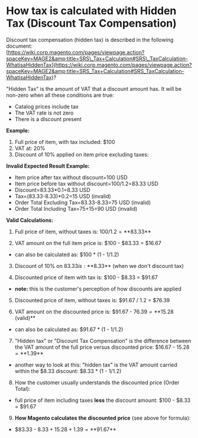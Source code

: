 # How tax is calculated with Hidden Tax (Discount Tax Compensation)

 Discount tax compensation (hidden tax) is described in the following document:<br />
[https://wiki.corp.magento.com/pages/viewpage.action?spaceKey=MAGE2&amp;title=SRS\_Tax+Calculation#SRS\_TaxCalculation-WhatisaHiddenTax](https://wiki.corp.magento.com/pages/viewpage.action?spaceKey=MAGE2&amp;title=SRS_Tax+Calculation#SRS_TaxCalculation-WhatisaHiddenTax)?

&quot;Hidden Tax&quot; is the amount of VAT that a discount amount has. It will be non-zero when all these conditions are true:
- Catalog prices include tax<br />
- The VAT rate is not zero<br />
- There is a discount present<br />

**Example:**
1) Full price of item, with tax included: $100
2) VAT at: 20%
3) Discount of 10% applied on item price excluding taxes:

**Invalid Expected Result Example:**<br />
- Item price after tax without discount=100 USD<br />
- Item price before tax without discount=100/1.2=83.33 USD<br />
- Discount=83.33\*0.1=8.33 USD<br />
- Tax=(83.33-8.33)\*0.2=15 USD (invalid)<br />
- Order Total Excluding Tax=83.33-8.33=75 USD (invalid)<br />
- Order Total Including Tax=75+15=90 USD (invalid)<br />

 **Valid Calculations:**
1) Full price of item, without taxes is: $100 / 1.2 = **$83.33**

2) VAT amount on the full item price is: $100 - $83.33 = $16.67
- can also be calculated as: $100 \* (1 - 1/1.2)

3) Discount of 10% on $83.33 is: **$8.33** (when we don&#39;t discount tax)

4) Discounted price of item with tax is: $100 - $8.33 = $91.67
 - **note:** this is the customer&#39;s perception of how discounts are applied

5) Discounted price of item, without taxes is: $91.67 / 1.2 = $76.39

6) VAT amount on the discounted price is: $91.67 - $76.39 = **$15.28 (valid)**
 - can also be calculated as: $91.67 \* (1 - 1/1.2)

7) &quot;Hidden tax&quot; or &quot;Discount Tax Compensation&quot; is the difference between the VAT amount of the full price versus discounted price: $16.67 - $15.28 = **$1.39**
 - another way to look at this: &quot;hidden tax&quot; is the VAT amount carried within the $8.33 discount: $8.33 \* (1 - 1/1.2)

8) How the customer usually understands the discounted price (Order Total):
 - full price of item including taxes **less** the discount amount: $100 - $8.33 = $91.67

9) **How Magento calculates the discounted price** (see above for formula):
 - $83.33 - $8.33 + 15.28 + 1.39 = **$91.67**
